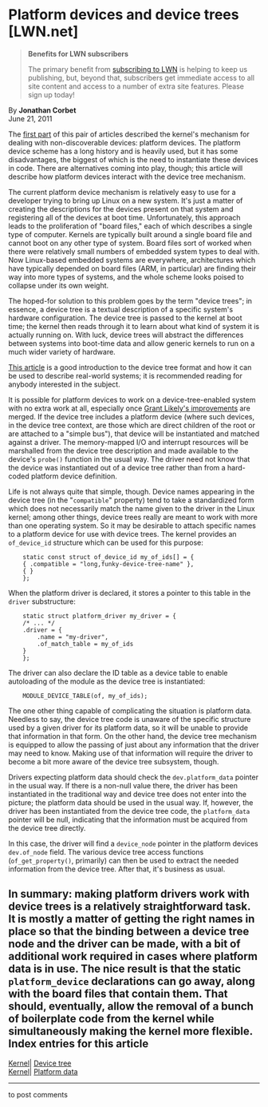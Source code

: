 # Platform devices and device trees [LWN.net]

> **Benefits for LWN subscribers**
> 
> The primary benefit from [subscribing to LWN](/Promo/nst-nag5/subscribe) is helping to keep us publishing, but, beyond that, subscribers get immediate access to all site content and access to a number of extra site features. Please sign up today! 

By **Jonathan Corbet**  
June 21, 2011 

The [first part](/Articles/448499/) of this pair of articles described the kernel's mechanism for dealing with non-discoverable devices: platform devices. The platform device scheme has a long history and is heavily used, but it has some disadvantages, the biggest of which is the need to instantiate these devices in code. There are alternatives coming into play, though; this article will describe how platform devices interact with the device tree mechanism. 

The current platform device mechanism is relatively easy to use for a developer trying to bring up Linux on a new system. It's just a matter of creating the descriptions for the devices present on that system and registering all of the devices at boot time. Unfortunately, this approach leads to the proliferation of "board files," each of which describes a single type of computer. Kernels are typically built around a single board file and cannot boot on any other type of system. Board files sort of worked when there were relatively small numbers of embedded system types to deal with. Now Linux-based embedded systems are everywhere, architectures which have typically depended on board files (ARM, in particular) are finding their way into more types of systems, and the whole scheme looks poised to collapse under its own weight. 

The hoped-for solution to this problem goes by the term "device trees"; in essence, a device tree is a textual description of a specific system's hardware configuration. The device tree is passed to the kernel at boot time; the kernel then reads through it to learn about what kind of system it is actually running on. With luck, device trees will abstract the differences between systems into boot-time data and allow generic kernels to run on a much wider variety of hardware. 

[This article](http://devicetree.org/Device_Tree_Usage) is a good introduction to the device tree format and how it can be used to describe real-world systems; it is recommended reading for anybody interested in the subject. 

It is possible for platform devices to work on a device-tree-enabled system with no extra work at all, especially once [Grant Likely's improvements](/Articles/448677/) are merged. If the device tree includes a platform device (where such devices, in the device tree context, are those which are direct children of the root or are attached to a "simple bus"), that device will be instantiated and matched against a driver. The memory-mapped I/O and interrupt resources will be marshalled from the device tree description and made available to the device's `probe()` function in the usual way. The driver need not know that the device was instantiated out of a device tree rather than from a hard-coded platform device definition. 

Life is not always quite that simple, though. Device names appearing in the device tree (in the "`compatible`" property) tend to take a standardized form which does not necessarily match the name given to the driver in the Linux kernel; among other things, device trees really are meant to work with more than one operating system. So it may be desirable to attach specific names to a platform device for use with device trees. The kernel provides an `of_device_id` structure which can be used for this purpose: 
    
    
        static const struct of_device_id my_of_ids[] = {
    	{ .compatible = "long,funky-device-tree-name" },
    	{ }
        };
    

When the platform driver is declared, it stores a pointer to this table in the `driver` substructure: 
    
    
        static struct platform_driver my_driver = {
    	/* ... */
    	.driver	= {
    		.name = "my-driver",
    		.of_match_table = my_of_ids
     	}
        };
    

The driver can also declare the ID table as a device table to enable autoloading of the module as the device tree is instantiated: 
    
    
        MODULE_DEVICE_TABLE(of, my_of_ids);
    

The one other thing capable of complicating the situation is platform data. Needless to say, the device tree code is unaware of the specific structure used by a given driver for its platform data, so it will be unable to provide that information in that form. On the other hand, the device tree mechanism is equipped to allow the passing of just about any information that the driver may need to know. Making use of that information will require the driver to become a bit more aware of the device tree subsystem, though. 

Drivers expecting platform data should check the `dev.platform_data` pointer in the usual way. If there is a non-null value there, the driver has been instantiated in the traditional way and device tree does not enter into the picture; the platform data should be used in the usual way. If, however, the driver has been instantiated from the device tree code, the `platform_data` pointer will be null, indicating that the information must be acquired from the device tree directly. 

In this case, the driver will find a `device_node` pointer in the platform devices `dev.of_node` field. The various device tree access functions (`of_get_property()`, primarily) can then be used to extract the needed information from the device tree. After that, it's business as usual. 

In summary: making platform drivers work with device trees is a relatively straightforward task. It is mostly a matter of getting the right names in place so that the binding between a device tree node and the driver can be made, with a bit of additional work required in cases where platform data is in use. The nice result is that the static `platform_device` declarations can go away, along with the board files that contain them. That should, eventually, allow the removal of a bunch of boilerplate code from the kernel while simultaneously making the kernel more flexible.  
Index entries for this article  
---  
[Kernel](/Kernel/Index)| [Device tree](/Kernel/Index#Device_tree)  
[Kernel](/Kernel/Index)| [Platform data](/Kernel/Index#Platform_data)  
  


* * *

to post comments 
